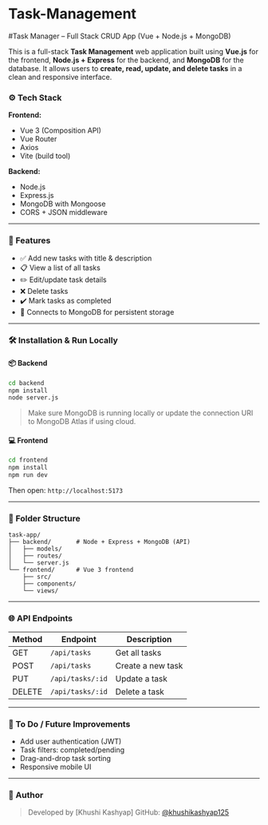 # Task-Management

#Task Manager – Full Stack CRUD App (Vue + Node.js + MongoDB)

This is a full-stack **Task Management** web application built using **Vue.js** for the frontend, **Node.js + Express** for the backend, and **MongoDB** for the database. It allows users to **create, read, update, and delete tasks** in a clean and responsive interface.

### ⚙️ Tech Stack

**Frontend:**

* Vue 3 (Composition API)
* Vue Router
* Axios
* Vite (build tool)

**Backend:**

* Node.js
* Express.js
* MongoDB with Mongoose
* CORS + JSON middleware

---

### 🚀 Features

* ✅ Add new tasks with title & description
* 📋 View a list of all tasks
* ✏️ Edit/update task details
* ❌ Delete tasks
* ✔️ Mark tasks as completed
* 🔗 Connects to MongoDB for persistent storage

---

### 🛠️ Installation & Run Locally

#### 📦 Backend

```bash
cd backend
npm install
node server.js
```

> Make sure MongoDB is running locally or update the connection URI to MongoDB Atlas if using cloud.

#### 💻 Frontend

```bash
cd frontend
npm install
npm run dev
```

Then open: `http://localhost:5173`

---

### 📂 Folder Structure

```
task-app/
├── backend/       # Node + Express + MongoDB (API)
│   ├── models/
│   ├── routes/
│   └── server.js
└── frontend/      # Vue 3 frontend
    ├── src/
    ├── components/
    └── views/
```

---

### 🌐 API Endpoints

| Method | Endpoint         | Description       |
| ------ | ---------------- | ----------------- |
| GET    | `/api/tasks`     | Get all tasks     |
| POST   | `/api/tasks`     | Create a new task |
| PUT    | `/api/tasks/:id` | Update a task     |
| DELETE | `/api/tasks/:id` | Delete a task     |

---

### 📌 To Do / Future Improvements

* Add user authentication (JWT)
* Task filters: completed/pending
* Drag-and-drop task sorting
* Responsive mobile UI

---

### 👤 Author

> Developed by \[Khushi Kashyap]
> GitHub: [@khushikashyap125](https://github.com/khushikashyap125)

